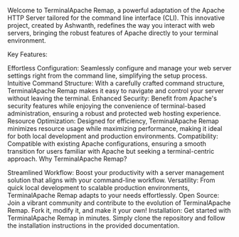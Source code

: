 Welcome to TerminalApache Remap, a powerful adaptation of the Apache HTTP Server tailored for the command line interface (CLI). This innovative project, created by Ashwanth, redefines the way you interact with web servers, bringing the robust features of Apache directly to your terminal environment.

Key Features:

Effortless Configuration: Seamlessly configure and manage your web server settings right from the command line, simplifying the setup process.
Intuitive Command Structure: With a carefully crafted command structure, TerminalApache Remap makes it easy to navigate and control your server without leaving the terminal.
Enhanced Security: Benefit from Apache's security features while enjoying the convenience of terminal-based administration, ensuring a robust and protected web hosting experience.
Resource Optimization: Designed for efficiency, TerminalApache Remap minimizes resource usage while maximizing performance, making it ideal for both local development and production environments.
Compatibility: Compatible with existing Apache configurations, ensuring a smooth transition for users familiar with Apache but seeking a terminal-centric approach.
Why TerminalApache Remap?

Streamlined Workflow: Boost your productivity with a server management solution that aligns with your command-line workflow.
Versatility: From quick local development to scalable production environments, TerminalApache Remap adapts to your needs effortlessly.
Open Source: Join a vibrant community and contribute to the evolution of TerminalApache Remap. Fork it, modify it, and make it your own!
Installation:
Get started with TerminalApache Remap in minutes. Simply clone the repository and follow the installation instructions in the provided documentation.
